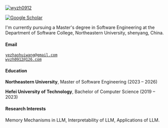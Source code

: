 [![wyzh0912](https://img.shields.io/badge/wyzh0912-github-blue?logo=github)](https://github.com/wyzh0912)

[![Google Scholar](https://img.shields.io/badge/Google%20Scholar-blue?logo=googlescholar&logoColor=white)]([https://scholar.google.com/citations?user=YOUR_USER_ID](https://scholar.google.com/citations?hl=zh-CN&user=EzKQkhwAAAAJ))

I'm currently pursuing a Master's degree in Software Engineering at the Department of Software College, Northeastern University, shenyang, China.

#### Email  
<code>yezhaohuiwang@gmail.com</code>  
<code>wyzh0912@126.com</code>

#### Education  
**Northeastern University**, Master of Software Engineering (2023 – 2026)   

**Hefei University of Technology**, Bachelor of Computer Science (2019 – 2023)  

#### Research Interests  
Memory Mechanisms in LLM, Interpretability of LLM, Applications of LLM.
